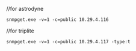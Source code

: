 
//for astrodyne
```batch
snmpget.exe -v=1 -c=public 10.29.4.116
```
//for triplite
```
snmpget.exe -v=1 -c=public 10.29.4.117 -type:t
```
